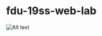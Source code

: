 # fdu-19ss-web-lab
![Alt text](图片链接 "https://github.com/LesuTree/PJ1/blob/master/images/Introduction_Lzz.jpg")
